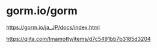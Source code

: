 # gorm.io/gorm 

https://gorm.io/ja_JP/docs/index.html


https://qiita.com/Imamotty/items/d7c5491bb7b3185d3204
